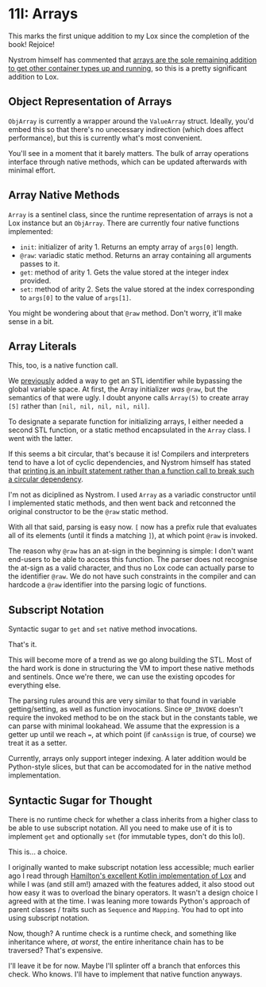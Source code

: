 # 11I: Arrays

This marks the first unique addition to my Lox since the completion of the book! Rejoice!

Nystrom himself has commented that [arrays are the sole remaining addition to get other container types up and running](https://github.com/munificent/craftinginterpreters/blob/master/note/answers/chapter13_inheritance/3.md), so this is a pretty significant addition to Lox.

## Object Representation of Arrays

`ObjArray` is currently a wrapper around the `ValueArray` struct. Ideally, you'd embed this so that there's no unecessary indirection (which does affect performance), but this is currently what's most convenient.

You'll see in a moment that it barely matters. The bulk of array operations interface through native methods, which can be updated afterwards with minimal effort.

## Array Native Methods

`Array` is a sentinel class, since the runtime representation of arrays is not a Lox instance but an `ObjArray`. There are currently four native functions implemented:

- `init`: initializer of arity 1. Returns an empty array of `args[0]` length.
- `@raw`: variadic static method. Returns an array containing all arguments passes to it.
- `get`: method of arity 1. Gets the value stored at the integer index provided.
- `set`: method of arity 2. Sets the value stored at the index corresponding to `args[0]` to the value of `args[1]`.

You might be wondering about that `@raw` method. Don't worry, it'll make sense in a bit. 

## Array Literals

This, too, is a native function call.

We [previously](10I_SentinelClasses.md) added a way to get an STL identifier while bypassing the global variable space. At first, the Array initializer *was* `@raw`, but the semantics of that were ugly. I doubt anyone calls `Array(5)` to create array `[5]` rather than `[nil, nil, nil, nil, nil]`.

To designate a separate function for initializing arrays, I either needed a second STL function, or a static method encapsulated in the `Array` class. I went with the latter.

If this seems a bit circular, that's because it is! Compilers and interpreters tend to have a lot of cyclic dependencies, and Nystrom himself has stated that [printing is an inbuilt statement rather than a function call to break such a circular dependency](https://journal.stuffwithstuff.com/2020/04/05/crafting-crafting-interpreters/).

I'm not as diciplined as Nystrom. I used `Array` as a variadic constructor until I implemented static methods, and then went back and retconned the original constructor to be the `@raw` static method.

With all that said, parsing is easy now. `[` now has a prefix rule that evaluates all of its elements (until it finds a matching `]`), at which point `@raw` is invoked.

The reason why `@raw` has an at-sign in the beginning is simple: I don't want end-users to be able to access this function. The parser does not recognise the at-sign as a valid character, and thus no Lox code can actually parse to the identifier `@raw`. We do not have such constraints in the compiler and can hardcode a `@raw` identifier into the parsing logic of functions. 

## Subscript Notation

Syntactic sugar to `get` and `set` native method invocations. 

That's it. 

This will become more of a trend as we go along building the STL. Most of the hard work is done in structuring the VM to import these native methods and sentinels. Once we're there, we can use the existing opcodes for everything else.

The parsing rules around this are very similar to that found in variable getting/setting, as well as function invocations. Since `OP_INVOKE` doesn't require the invoked method to be on the stack but in the constants table, we can parse with minimal lookahead. We assume that the expression is a getter up until we reach `=`, at which point (if `canAssign` is true, of course) we treat it as a setter.

Currently, arrays only support integer indexing. A later addition would be Python-style slices, but that can be accomodated for in the native method implementation.

## Syntactic Sugar for Thought

There is no runtime check for whether a class inherits from a higher class to be able to use subscript notation. All you need to make use of it is to implement `get` and optionally `set` (for immutable types, don't do this lol).

This is... a choice.

I originally wanted to make subscript notation less accessible; much earlier ago I read through [Hamilton's excellent Kotlin implementation of Lox](https://github.com/mrjameshamilton/klox/tree/master) and while I was (and still am!) amazed with the features added, it also stood out how easy it was to overload the binary operators. It wasn't a design choice I agreed with at the time. I was leaning more towards Python's approach of parent classes / traits such as `Sequence` and `Mapping`. You had to opt into using subscript notation.

Now, though? A runtime check is a runtime check, and something like inheritance where, *at worst*, the entire inheritance chain has to be traversed? That's expensive.

I'll leave it be for now. Maybe I'll splinter off a branch that enforces this check. Who knows. I'll have to implement that native function anyways.